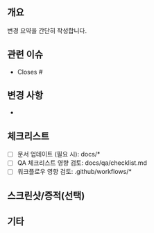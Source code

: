 ## 개요
변경 요약을 간단히 작성합니다.

## 관련 이슈
- Closes #

## 변경 사항
- 

## 체크리스트
- [ ] 문서 업데이트 (필요 시): docs/*
- [ ] QA 체크리스트 영향 검토: docs/qa/checklist.md
- [ ] 워크플로우 영향 검토: .github/workflows/*

## 스크린샷/증적(선택)

## 기타
